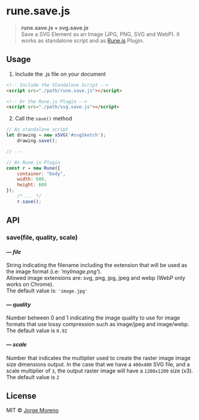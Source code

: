 # rune.save.js

> **rune.save.js + svg.save.js**  
> Save a SVG Element as an Image (JPG, PNG, SVG and WebP). It works as standalone script and as [Rune.js](http://runemadsen.github.io/rune.js/) Plugin.

## Usage

1. Include the .js file on your document

```html
<!-- Include the Standalone Script -->
<script src="./path/rune.save.js"></script>

<!-- Or the Rune.js Plugin -->
<script src="./path/svg.save.js"></script>
```

2. Call the `save()` method

```javascript
// As standalone script
let drawing = new xSVG('#svgSketch');
    drawing.save();

// ---

// As Rune.js Plugin
const r = new Rune({
    container: "body",
    width: 600,
    height: 600
});
    /* ... */
    r.save();
```

## API

### save(file, quality, scale)

#### — *file*
String indicating the filename including the extension that will be used as the image format (i.e: *'myImage.png'*).  
Allowed image extensions are: svg, png, jpg, jpeg and webp (WebP only works on Chrome).  
The default value is: `'image.jpg'`

#### — *quality*
Number between 0 and 1 indicating the image quality to use for image formats that use lossy compression such as image/jpeg and image/webp.   
The default value is `0.92`

#### — *scale*
Number that indicates the multiplier used to create the raster image image size dimensions output. In the case that we have a `400x400` SVG file, and a scale multiplier of `3`, the output raster image will have a `1200x1200` size (x3).  
The default value is `2`


## License

MIT &copy; [Jorge Moreno](https://twitter.com/alterebro)
